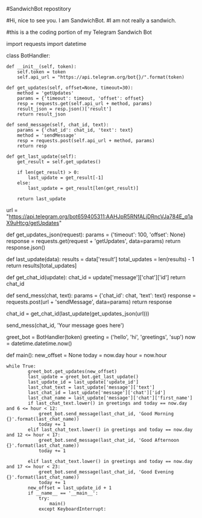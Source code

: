#SandwichBot repostitory 

#Hi, nice to see you. I am SandwichBot.
#I am not really a sandwich.

#this is a the coding portion of my Telegram Sandwich Bot

import requests
import datetime


class BotHandler:

    def __init__(self, token):
        self.token = token
        self.api_url = "https://api.telegram.org/bot{}/".format(token)

    def get_updates(self, offset=None, timeout=30):
        method = 'getUpdates'
        params = {'timeout': timeout, 'offset': offset}
        resp = requests.get(self.api_url + method, params)
        result_json = resp.json()['result']
        return result_json

    def send_message(self, chat_id, text):
        params = {'chat_id': chat_id, 'text': text}
        method = 'sendMessage'
        resp = requests.post(self.api_url + method, params)
        return resp

    def get_last_update(self):
        get_result = self.get_updates()

        if len(get_result) > 0:
            last_update = get_result[-1]
        else:
            last_update = get_result[len(get_result)]

        return last_update


url = "https://api.telegram.org/bot659405311:AAHJpR5RNfALjDRncVJa784E_q1aX9uHtcg/getUpdates"


def get_updates_json(request):
    params = {'timeout': 100, 'offset': None}
    response = requests.get(request + 'getUpdates', data=params)
    return response.json()


def last_update(data):
    results = data['result']
    total_updates = len(results) - 1
    return results[total_updates]


def get_chat_id(update):
    chat_id = update['message']['chat']['id']
    return chat_id


def send_mess(chat, text):
    params = {'chat_id': chat, 'text': text}
    response = requests.post(url + 'sendMessage', data=params)
    return response


chat_id = get_chat_id(last_update(get_updates_json(url)))

send_mess(chat_id, 'Your message goes here')


greet_bot = BotHandler(token)
greeting = ('hello', 'hi', 'greetings', 'sup')
now = datetime.datetime.now()


def main():
    new_offset = None
    today = now.day
    hour = now.hour

    while True:
            greet_bot.get_updates(new_offset)
            last_update = greet_bot.get_last_update()
            last_update_id = last_update['update_id']
            last_chat_text = last_update['message']['text']
            last_chat_id = last_update['message']['chat']['id']
            last_chat_name = last_update['message']['chat']['first_name']
            if last_chat_text.lower() in greetings and today == now.day and 6 <= hour < 12:
                greet_bot.send_message(last_chat_id, 'Good Morning  {}'.format(last_chat_name))
                today += 1
            elif last_chat_text.lower() in greetings and today == now.day and 12 <= hour < 17:
                greet_bot.send_message(last_chat_id, 'Good Afternoon {}'.format(last_chat_name))
                today += 1

            elif last_chat_text.lower() in greetings and today == now.day and 17 <= hour < 23:
                greet_bot.send_message(last_chat_id, 'Good Evening  {}'.format(last_chat_name))
                today += 1
            new_offset = last_update_id + 1
            if __name__ == '__main__':
                try:
                    main()
                except KeyboardInterrupt:
                  

